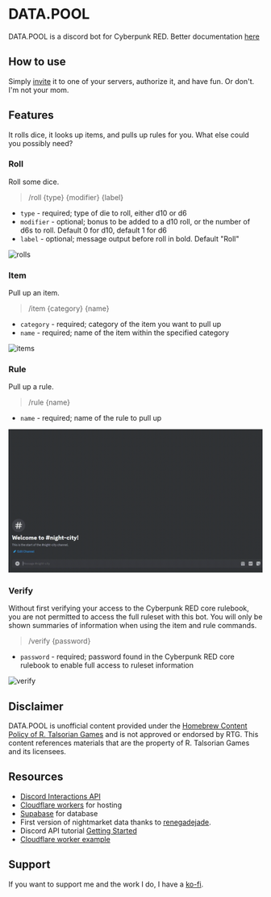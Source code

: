 # DATA.POOL

DATA.POOL is a discord bot for Cyberpunk RED. Better documentation [here](https://jollista.github.io/DATA.POOL/)

## How to use

Simply [invite](https://discord.com/api/oauth2/authorize?client_id=1179341761991159908&permissions=2147485696&scope=bot)
it to one of your servers, authorize it, and have fun. Or don't. I'm not your mom.

## Features

It rolls dice, it looks up items, and pulls up rules for you.
What else could you possibly need?

### Roll

Roll some dice.

> /roll {type} {modifier} {label}

- `type` - required; type of die to roll, either d10 or d6
- `modifier` - optional; bonus to be added to a d10 roll, or the number of d6s to roll. Default 0 for d10, default 1 for d6
- `label` - optional; message output before roll in bold. Default "Roll"

![rolls](img/datapool-rolls.gif)

### Item

Pull up an item.

> /item {category} {name}

- `category` - required; category of the item you want to pull up
- `name` - required; name of the item within the specified category

![items](img/datapool-items.gif)

### Rule

Pull up a rule.

> /rule {name}

- `name` - required; name of the rule to pull up

![rules](img/datapool-rules.gif)

### Verify

Without first verifying your access to the Cyberpunk RED core rulebook, you are not permitted to access the full ruleset with this bot. You will only be shown summaries of information when using the item and rule commands.

> /verify {password}

- `password` - required; password found in the Cyberpunk RED core rulebook to enable full access to ruleset information

![verify](img/datapool-verify.gif)

## Disclaimer

DATA.POOL is unofficial content provided under the [Homebrew Content Policy of R. Talsorian Games](https://rtalsoriangames.com/homebrew-content-policy/) and is not approved or endorsed by RTG. This content references materials that are the property of R. Talsorian Games and its licensees.

## Resources

- [Discord Interactions API](https://discord.com/developers/docs/interactions/receiving-and-responding)
- [Cloudflare workers](https://workers.cloudflare.com) for hosting
- [Supabase](https://supabase.com/) for database
- First version of nightmarket data thanks to [renegadejade](https://github.com/renegadejade/glitch).
- Discord API tutorial [Getting Started](https://github.com/discord/discord-example-apphttps://github.com/discord/discord-example-app)
- [Cloudflare worker example](https://github.com/discord/cloudflare-sample-app)

## Support

If you want to support me and the work I do, I have a [ko-fi](https://ko-fi.com/jollista).